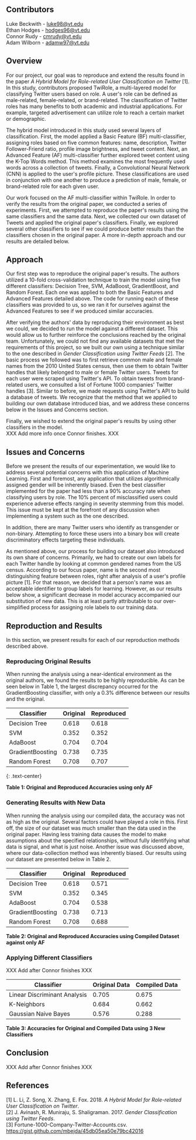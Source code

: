 ## Contributors

Luke Beckwith - luke98@vt.edu  
Ethan Hodges - hodges96@vt.edu  
Connor Rudy - cmrudy@vt.edu  
Adam Wilborn - adamw97@vt.edu  

## Overview

For our project, our goal was to reproduce and extend the results found in the paper *A Hybrid Model for Role-related User Classification on Twitter* [1]. In this study, contributors proposed TwiRole, a multi-layered model for classifying Twitter users based on role. A user's role can be defined as male-related, female-related, or brand-related. The classification of Twitter roles has many benefits to both academic and industrial applications. For example, targeted advertisement can utilize role to reach a certain market or demographic.

The hybrid model introduced in this study used several layers of classification. First, the model applied a Basic Feature (BF) multi-classifier, assigning roles based on five common features: name, description, Twitter Follower-Friend ratio, profile image brightness, and tweet content. Next, an Advanced Feature (AF) multi-classifier further explored tweet content using the K-Top Words method. This method examines the most frequently used words across a collection of tweets. Finally, a Convolutional Neural Network (CNN) is applied to the user's profile picture. These classifications are used in conjunction with one another to produce a prediction of male, female, or brand-related role for each given user.

Our work focused on the AF multi-classifier within TwiRole. In order to verify the results from the original paper, we conducted a series of experiments. First, we attempted to reproduce the paper's results using the same classifiers and the same data. Next, we collected our own dataset of Tweets and applied the original paper's classifiers. Finally, we explored several other classifiers to see if we could produce better results than the classifiers chosen in the original paper. A more in-depth approach and our results are detailed below.

## Approach

Our first step was to reproduce the original paper's results. The authors utilized a 10-fold cross-validation technique to train the model using five different classifiers: Decision Tree, SVM, AdaBoost, GradientBoost, and Random Forest. Each one was applied to both the Basic Features and Advanced Features detailed above. The code for running each of these classifiers was provided to us, so we ran it for ourselves against the Advanced Features to see if we produced similar accuracies.

After verifying the authors' data by reproducing their environment as best we could, we decided to run the model against a different dataset. This would allow us to further reinforce the conclusions reached by the original team. Unfortunately, we could not find any available datasets that met the requirements of this project, so we built our own using a technique similar to the one described in *Gender Classification using Twitter Feeds* [2]. The basic process we followed was to first retrieve common male and female names from the 2010 United States census, then use them to obtain Twitter handles that likely belonged to male or female Twitter users. Tweets for each user were scraped using Twitter's API. To obtain tweets from brand-related users, we consulted a list of Fortune 1000 companies' Twitter handles [3]. Similar to before, we made requests using Twitter's API to build a database of tweets. We recognize that the method that we applied to building our own database introduced bias, and we address these concerns below in the Issues and Concerns section.

Finally, we wished to extend the original paper's results by using other classifiers in the model.  
XXX Add more info once Connor finishes. XXX

## Issues and Concerns

Before we present the results of our experimentation, we would like to address several potential concerns with this application of Machine Learning. First and foremost, any application that utilizes algorithmically assigned gender will be inherently biased. Even the best classifier implemented for the paper had less than a 90% accuracy rate when classifying users by role. The 10% percent of misclassified users could experience adverse effects ranging in severity stemming from this model. This issue must be kept at the forefront of any discussion when implementing a system such as the one described.

In addition, there are many Twitter users who identify as transgender or non-binary. Attempting to force these users into a binary box will create discriminatory effects targeting these individuals.

As mentioned above, our process for building our dataset also introduced its own share of concerns. Primarily, we had to create our own labels for each Twitter handle by looking at common gendered names from the US census. According to our focus paper, name is the second most distinguishing feature between roles, right after analysis of a user's profile picture [1]. For that reason, we decided that a person's name was an acceptable identifier to group labels for learning. However, as our results below show, a significant decrease in model accuracy accompanied our substitution of new data. This is at least partly attributable to our over-simplified process for assigning role labels to our training data.

## Reproduction and Results

In this section, we present results for each of our reproduction methods described above.

### Reproducing Original Results

When running the analysis using a near-identical environment as the original authors, we found the results to be highly reproducible. As can be seen below in Table 1, the largest discrepancy occurred for the GradientBoosting classifier, with only a 0.3% difference between our results and the original.


| Classifier       | Original  | Reproduced | 
| ---------------- | --------- | ---------- |
| Decision Tree    | 0.618     | 0.618      |
| SVM              | 0.352     | 0.352      |
| AdaBoost         | 0.704     | 0.704      |
| GradientBoosting | 0.738     | 0.735      |
| Random Forest    | 0.708     | 0.707      |
{: .text-center}

**Table 1: Original and Reproduced Accuracies using only AF**


### Generating Results with New Data

When running the analysis using our compiled data, the accuracy was not as high as the original. Several factors could have played a role in this. First off, the size of our dataset was much smaller than the data used in the original paper. Having less training data causes the model to make assumptions about the specified relationships, without fully identifying what data is signal, and what is just noise. Another issue was discussed above, where our data-collection method was inherently biased. Our results using our dataset are presented below in Table 2.


| Classifier       | Original  | Reproduced | 
| ---------------- | --------- | ---------- |
| Decision Tree    | 0.618     | 0.571      |
| SVM              | 0.352     | 0.345      |
| AdaBoost         | 0.704     | 0.538      |
| GradientBoosting | 0.738     | 0.713      |
| Random Forest    | 0.708     | 0.688      |

**Table 2: Original and Reproduced Accuracies using Compiled Dataset against only AF**


### Applying Different Classifiers

XXX Add after Connor finishes XXX


| Classifier                   | Original Data  | Compiled Data | 
| ---------------------------- | -------------- | ------------- |
| Linear Discriminant Analysis | 0.705          | 0.675         |
| K-Neighbors                  | 0.684          | 0.662         |
| Gaussian Naive Bayes         | 0.576          | 0.288         |

**Table 3: Accuracies for Original and Compiled Data using 3 New Classifiers**


## Conclusion

XXX Add after Connor finishes XXX

## References

[1] L. Li, Z. Song, X. Zhang, E. Fox. 2018. *A Hybrid Model for Role-related User Classification on Twitter*.  
[2] J. Avinash, R. Muniraju, S. Shaligraman. 2017. *Gender Classification using Twitter Feeds*.  
[3] Fortune-1000-Company-Twitter-Accounts.csv. https://gist.github.com/mbejda/45db05ea50e79bc42016
